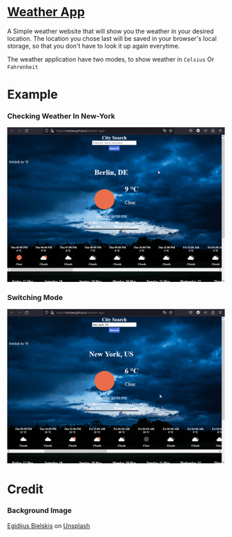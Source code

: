 # <a href="https://mclilzee.github.io/weather-app/">Weather App</a>
A Simple weather website that will show you the weather in your desired location.
The location you chose last will be saved in your browser's local storage, so that you don't have to look it up again everytime.

The weather application have two modes, to show weather in `Celsius` Or `Fahrenheit`

# Example

### Checking Weather In New-York
<img src="./examples/new-york.gif" />

### Switching Mode
<img src="./examples/switch-mode.gif" />

# Credit

### Background Image
<a href="https://unsplash.com/@wizardwork?utm_source=unsplash&utm_medium=referral&utm_content=creditCopyText">Egidijus Bielskis</a> on <a href="https://unsplash.com/?utm_source=unsplash&utm_medium=referral&utm_content=creditCopyText">Unsplash</a>
